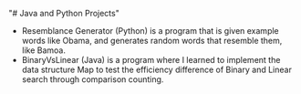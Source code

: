 "# Java and Python Projects" 
- Resemblance Generator (Python) is a program that is given example words like Obama, and generates random words that resemble them, like Bamoa.
- BinaryVsLinear (Java) is a program where I learned to implement the data structure Map to test the efficiency difference of Binary and Linear search through comparison counting.
